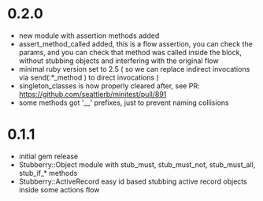 # 0.2.0
* new module with assertion methods added 
* assert_method_called added, this is a flow assertion, you can check the params, and you can check that method was called inside the block, 
  without stubbing objects and interfering with the original flow 
* minimal ruby version set to 2.5 ( so we can replace indirect invocations via send(:*_method ) to direct invocations )
* singleton_classes is now properly cleared after, see PR: https://github.com/seattlerb/minitest/pull/891
* some methods got '__' prefixes, just to prevent naming collisions  
  
  

# 0.1.1
* initial gem release
* Stubberry::Object module with stub_must, stub_must_not, stub_must_all, stub_if_* methods
* Stubberry::ActiveRecord easy id based stubbing active record objects inside some actions flow 